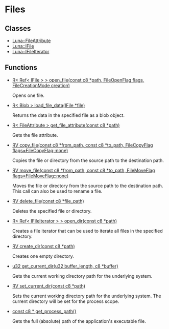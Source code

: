 # Files


## Classes
* [Luna::FileAttribute](struct_luna_1_1_file_attribute.md)
* [Luna::IFile](struct_luna_1_1_i_file.md)
* [Luna::IFileIterator](struct_luna_1_1_i_file_iterator.md)
## Functions
* [R< Ref< IFile > > open_file(const c8 *path, FileOpenFlag flags, FileCreationMode creation)](group___runtime_file_1gac58018b1b29fb266021f23592cc864e2.md)

    Opens one file. 

* [R< Blob > load_file_data(IFile *file)](group___runtime_file_1gab709b1bf8a06e1a9246b72566789181d.md)

    Returns the data in the specified file as a blob object. 

* [R< FileAttribute > get_file_attribute(const c8 *path)](group___runtime_file_1ga91b8113efb2471820d683bb2cfacdb06.md)

    Gets the file attribute. 

* [RV copy_file(const c8 *from_path, const c8 *to_path, FileCopyFlag flags=FileCopyFlag::none)](group___runtime_file_1gaadaeff79e86e7dedf1ececda9f02e4e8.md)

    Copies the file or directory from the source path to the destination path. 

* [RV move_file(const c8 *from_path, const c8 *to_path, FileMoveFlag flags=FileMoveFlag::none)](group___runtime_file_1ga1e4a037bfade99aee7028bcced878edd.md)

    Moves the file or directory from the source path to the destination path. This call can also be used to rename a file. 

* [RV delete_file(const c8 *file_path)](group___runtime_file_1ga2cd87aeda1bc96a0141f10208ccbf2fb.md)

    Deletes the specified file or directory. 

* [R< Ref< IFileIterator > > open_dir(const c8 *path)](group___runtime_file_1ga7a98d4ebd233ae412f59326e7e51af14.md)

    Creates a file iterator that can be used to iterate all files in the specified directory. 

* [RV create_dir(const c8 *path)](group___runtime_file_1gabb8938ea556e26b6ba025786d0fbfaf9.md)

    Creates one empty directory. 

* [u32 get_current_dir(u32 buffer_length, c8 *buffer)](group___runtime_file_1gaef6a98ebbc81d069386bc889b345774d.md)

    Gets the current working directory path for the underlying system. 

* [RV set_current_dir(const c8 *path)](group___runtime_file_1ga1d1db0602d90a54a2beb1318be009c23.md)

    Sets the current working directory path for the underlying system. The current directory will be set for the process scope. 

* [const c8 * get_process_path()](group___runtime_file_1gab7c97dde34657264bfd5f1c6a6bd3a0d.md)

    Gets the full (absolute) path of the application's executable file. 

